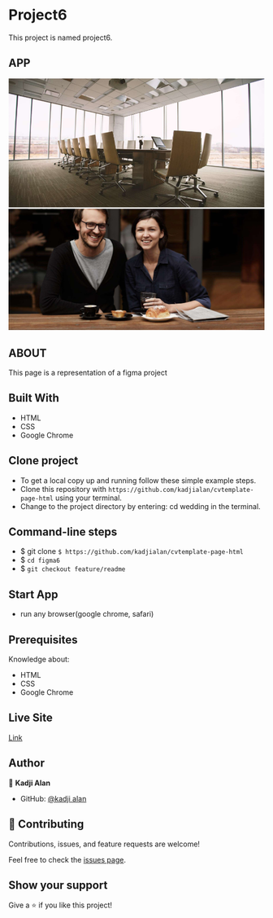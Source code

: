 # Project6

This project is named project6.

## APP

![cover](asserts/styles/images/cover.jpg)
![coverD](asserts/styles/images/coverD.png)

## ABOUT

This page is a representation of a figma project

## Built With

- HTML
- CSS
- Google Chrome

## Clone project

- To get a local copy up and running follow these simple example steps.
- Clone this repository with
`https://github.com/kadjialan/cvtemplate-page-html` using your terminal.
- Change to the project directory by entering: cd wedding in the terminal.

## Command-line steps

- $ git clone `$ https://github.com/kadjialan/cvtemplate-page-html`
- $ `cd figma6`
- $ `git checkout feature/readme`

## Start App

- run any browser(google chrome, safari)

## Prerequisites

Knowledge about:

- HTML
- CSS
- Google Chrome

## Live Site

[Link]( https://kadjialan.github.io/cvtemplate-page-html/)

## Author

👤 **Kadji Alan**

- GitHub: [@kadji alan](https://github.com/kadjialan/)

## 🤝 Contributing

Contributions, issues, and feature requests are welcome!

Feel free to check the [issues page](https://github.com/kadjialan/cvtemplate-page-html/issues).

## Show your support

Give a ⭐️ if you like this project!